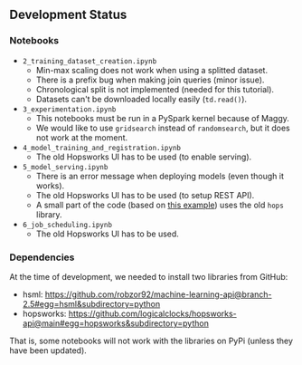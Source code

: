 ## Development Status

### Notebooks

- `2_training_dataset_creation.ipynb`
    - Min-max scaling does not work when using a splitted dataset.
    - There is a prefix bug when making join queries (minor issue).
    - Chronological split is not implemented (needed for this tutorial).
    - Datasets can't be downloaded locally easily (`td.read()`).
- `3_experimentation.ipynb`
    - This notebooks must be run in a PySpark kernel because of Maggy.
    - We would like to use `gridsearch` instead of `randomsearch`, but it does not work at the moment.
- `4_model_training_and_registration.ipynb`
    - The old Hopsworks UI has to be used (to enable serving).
- `5_model_serving.ipynb`
    - There is an error message when deploying models (even though it works).
    - The old Hopsworks UI has to be used (to setup REST API).
    - A small part of the code (based on [this example](https://hopsworks.readthedocs.io/en/latest/hopsml/python_model_serving.html#serving-python-based-models-on-hopsworks)) uses the old `hops` library.
- `6_job_scheduling.ipynb`
    - The old Hopsworks UI has to be used.

### Dependencies

At the time of development, we needed to install two libraries from GitHub:
- hsml: https://github.com/robzor92/machine-learning-api@branch-2.5#egg=hsml&subdirectory=python
- hopsworks: https://github.com/logicalclocks/hopsworks-api@main#egg=hopsworks&subdirectory=python

That is, some notebooks will not work with the libraries on PyPi (unless they have been updated).